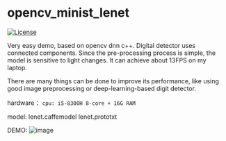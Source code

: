 # opencv_minist_lenet
[![License](https://img.shields.io/badge/license-BSD-blue.svg)](LICENSE)

 Very easy demo, based on opencv dnn c++. Digital detector uses connected components. Since the pre-processing process is simple, the model is sensitive to light changes. It can achieve about 13FPS on my laptop.

 There are many things can be done to improve its performance, like using good image preprocessing or deep-learning-based digit detector.

 hardware：
 `cpu: i5-8300H 8-core + 16G RAM`
 
model:
lenet.caffemodel
lenet.prototxt

DEMO:
![image](./demo/demo.gif)
